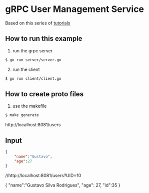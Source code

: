 # gRPC User Management Service

Based on this series of [tutorials](https://www.youtube.com/watch?v=YudT0nHvkkE&list=PLrSqqHFS8XPYu-elDr1rjbfk0LMZkAA4X)

## How to run this example

1. run the grpc server

```sh
$ go run server/server.go
```

2. run the client

```sh
$ go run client/client.go
```

## How to create proto files

1. use the makefile

```sh
$ make generate
```
http://localhost:8081/users
## Input
```json
{
    "name":"Gustavo",
    "age":27
}
```

//http://localhost:8081/users?UID=10

{
	"name":"Gustavo Silva Rodrigues",
	"age": 27,
    "id":35
}